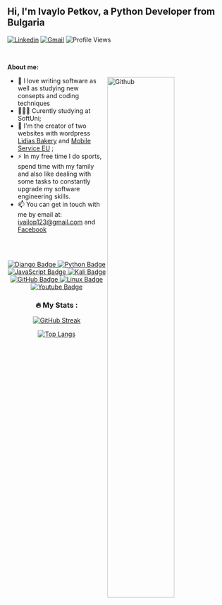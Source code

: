 ## Hi, I'm Ivaylo Petkov, a Python Developer from Bulgaria

<!-- Your badges
You can use the website to generate badges: https://shields.io/
-->

[![Linkedin](https://img.shields.io/badge/-LinkedIn-blue?style=flat&logo=Linkedin&logoColor=white)](https://www.linkedin.com/in/ivaylo-petkov-274194229/)
[![Gmail](https://img.shields.io/badge/-Gmail-c14438?style=flat&logo=Gmail&logoColor=white)](mailto:ivailop123@gmail.com)
![Profile Views](https://komarev.com/ghpvc/?username=your-username&color=green)

&nbsp;

<!-- Talking about you -->
**About me:**

<!-- Any image aligned to the right. Beware the width -->
<img width="55%" align="right" alt="Github" src="https://raw.githubusercontent.com/onimur/.github/master/.resources/git-header.svg" />

- :telescope: I love writing software as well as studying new consepts and coding techniques 
- 👨🏽‍💻 Curently studying at SoftUni;
- 🌱 I'm the creator of two websites with wordpress [Lidias Bakery](https://lidiaspastryshop.com/) and [Mobile Service EU](http://mobileserviceeu.com/)    ; 
- :zap: In my free time I do sports, spend time with my family and also like dealing with some tasks to constantly upgrade my software engineering skills.
- 📫 You can get in touch with me by email at: ivailop123@gmail.com and [Facebook](https://www.facebook.com/mario.zahariev.9)

<br/><br/>

<div id="badges" align="center">
  <a href="your-django-URL">
    <img src="https://img.shields.io/badge/django-%23092E20.svg?style=for-the-badge&logo=django&logoColor=white" alt="Django Badge"/>
  </a>
  
  <a href="your-python-URL">
    <img src="https://img.shields.io/badge/python-3670A0?style=for-the-badge&logo=python&logoColor=ffdd54" alt="Python Badge"/>
  </a>
  
  <a href="your-javascript-URL">
    <img src="https://img.shields.io/badge/javascript-%23323330.svg?style=for-the-badge&logo=javascript&logoColor=%23F7DF1E" alt="JavaScript Badge"/>
  </a>
  
  <a href="your-kali-URL">
    <img src="https://img.shields.io/badge/Kali-268BEE?style=for-the-badge&logo=kalilinux&logoColor=white" alt="Kali Badge"/>
  </a>
  
  <a href="your-github-URL">
    <img src="https://img.shields.io/badge/github-%23121011.svg?style=for-the-badge&logo=github&logoColor=white" alt="GitHub Badge"/>
  </a>
  
   <a href="your-linux-URL">
    <img src="https://img.shields.io/badge/Linux-FCC624?style=for-the-badge&logo=linux&logoColor=black" alt="Linux Badge"/>
  </a>
  
  <a href="your-youtube-URL">
    <img src="https://img.shields.io/badge/YouTube-red?style=for-the-badge&logo=youtube&logoColor=white" alt="Youtube Badge"/>
  </a>
  

  

### :fire: My Stats :
[![GitHub Streak](http://github-readme-streak-stats.herokuapp.com?user=Ivaylo1992&theme=dark&background=000000)](https://git.io/streak-stats)

[![Top Langs](https://github-readme-stats.vercel.app/api/top-langs/?username=Ivaylo1992&layout=compact&theme=vision-friendly-dark)](https://github.com/anuraghazra/github-readme-stats)
